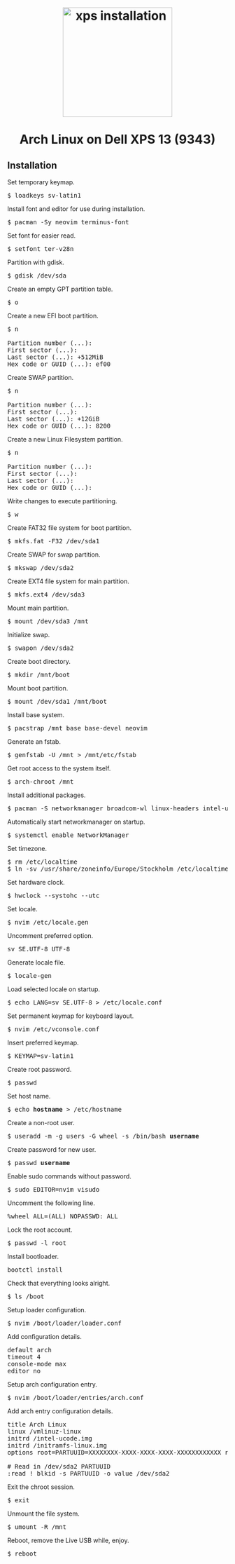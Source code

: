 <h1 align="center">
	<a href="https://github.com/fehawen/arch-guide/blob/master/docs/INSTALL.md">
		<img alt="xps installation" src="https://user-images.githubusercontent.com/36552788/59856089-7df2d100-9376-11e9-906a-cc3f8a6d6001.png" width="250">
	</a>
	<br>
	<br>
	Arch Linux on Dell XPS 13 (9343)
	</h1>

## Installation

Set temporary keymap.

<pre>
$ loadkeys sv-latin1
</pre>

Install font and editor for use during installation.

<pre>
$ pacman -Sy neovim terminus-font
</pre>

Set font for easier read.

<pre>
$ setfont ter-v28n
</pre>

Partition with gdisk.

<pre>
$ gdisk /dev/sda
</pre>

Create an empty GPT partition table.

<pre>
$ o
</pre>

Create a new EFI boot partition.

<pre>
$ n

Partition number (...):
First sector (...):
Last sector (...): +512MiB
Hex code or GUID (...): ef00
</pre>

Create SWAP partition.

<pre>
$ n

Partition number (...):
First sector (...):
Last sector (...): +12GiB
Hex code or GUID (...): 8200
</pre>

Create a new Linux Filesystem partition.

<pre>
$ n

Partition number (...):
First sector (...):
Last sector (...):
Hex code or GUID (...):
</pre>

Write changes to execute partitioning.

<pre>
$ w
</pre>

Create FAT32 file system for boot partition.

<pre>
$ mkfs.fat -F32 /dev/sda1
</pre>

Create SWAP for swap partition.

<pre>
$ mkswap /dev/sda2
</pre>

Create EXT4 file system for main partition.

<pre>
$ mkfs.ext4 /dev/sda3
</pre>

Mount main partition.

<pre>
$ mount /dev/sda3 /mnt
</pre>

Initialize swap.

<pre>
$ swapon /dev/sda2
</pre>

Create boot directory.

<pre>
$ mkdir /mnt/boot
</pre>

Mount boot partition.

<pre>
$ mount /dev/sda1 /mnt/boot
</pre>

Install base system.

<pre>
$ pacstrap /mnt base base-devel neovim
</pre>

Generate an fstab.

<pre>
$ genfstab -U /mnt > /mnt/etc/fstab
</pre>

Get root access to the system itself.

<pre>
$ arch-chroot /mnt
</pre>

Install additional packages.

<pre>
$ pacman -S networkmanager broadcom-wl linux-headers intel-ucode sudo
</pre>

Automatically start networkmanager on startup.

<pre>
$ systemctl enable NetworkManager
</pre>

Set timezone.

<pre>
$ rm /etc/localtime
$ ln -sv /usr/share/zoneinfo/Europe/Stockholm /etc/localtime
</pre>

Set hardware clock.

<pre>
$ hwclock --systohc --utc
</pre>

Set locale.

<pre>
$ nvim /etc/locale.gen
</pre>

Uncomment preferred option.

<pre>
sv_SE.UTF-8 UTF-8
</pre>

Generate locale file.

<pre>
$ locale-gen
</pre>

Load selected locale on startup.

<pre>
$ echo LANG=sv_SE.UTF-8 > /etc/locale.conf
</pre>

Set permanent keymap for keyboard layout.

<pre>
$ nvim /etc/vconsole.conf
</pre>

Insert preferred keymap.

<pre>
$ KEYMAP=sv-latin1
</pre>

Create root password.

<pre>
$ passwd
</pre>

Set host name.

<pre>
$ echo <b>hostname</b> > /etc/hostname
</pre>

Create a non-root user.

<pre>
$ useradd -m -g users -G wheel -s /bin/bash <b>username</b>
</pre>

Create password for new user.

<pre>
$ passwd <b>username</b>
</pre>

Enable sudo commands without password.

<pre>
$ sudo EDITOR=nvim visudo
</pre>

Uncomment the following line.

<pre>
%wheel ALL=(ALL) NOPASSWD: ALL
</pre>

Lock the root account.

<pre>
$ passwd -l root
</pre>

Install bootloader.

<pre>
bootctl install
</pre>

Check that everything looks alright.

<pre>
$ ls /boot
</pre>

Setup loader configuration.

<pre>
$ nvim /boot/loader/loader.conf
</pre>

Add configuration details.

<pre>
default arch
timeout 4
console-mode max
editor no
</pre>

Setup arch configuration entry.

<pre>
$ nvim /boot/loader/entries/arch.conf
</pre>

Add arch entry configuration details.

<pre>
title Arch Linux
linux /vmlinuz-linux
initrd /intel-ucode.img
initrd /initramfs-linux.img
options root=PARTUUID=XXXXXXXX-XXXX-XXXX-XXXX-XXXXXXXXXXXX rw

# Read in /dev/sda2 PARTUUID
:read ! blkid -s PARTUUID -o value /dev/sda2
</pre>

Exit the chroot session.

<pre>
$ exit
</pre>

Unmount the file system.

<pre>
$ umount -R /mnt
</pre>

Reboot, remove the Live USB while, enjoy.

<pre>
$ reboot
</pre>
